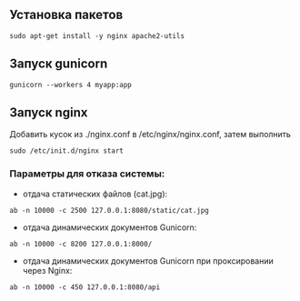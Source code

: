 ## Установка пакетов

```
sudo apt-get install -y nginx apache2-utils
```

## Запуск gunicorn

```
gunicorn --workers 4 myapp:app
```

## Запуск nginx

Добавить кусок из ./nginx.conf в /etc/nginx/nginx.conf, затем выполнить
```
sudo /etc/init.d/nginx start
```

### Параметры для отказа системы:

- отдача статических файлов (cat.jpg):
```
ab -n 10000 -c 2500 127.0.0.1:8080/static/cat.jpg
```
- отдача динамических документов Gunicorn:
```
ab -n 10000 -c 8200 127.0.0.1:8000/
```
- отдача динамических документов Gunicorn при проксировании через Nginx:
```
ab -n 10000 -c 450 127.0.0.1:8080/api
```